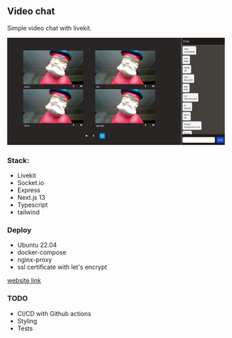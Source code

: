 ## Video chat
Simple video chat with livekit.

![alt videochat image](https://github.com/Qraree/assets/blob/main/chat.jpg)

### Stack:
- Livekit
- Socket.io
- Express
- Next.js 13
- Typescript
- tailwind

### Deploy
- Ubuntu 22.04
- docker-compose
- nginx-proxy
- ssl certificate with let's encrypt

[website link](https://dddsqrt-videochat.ru)

### TODO
- CI/CD with Github actions
- Styling
- Tests
